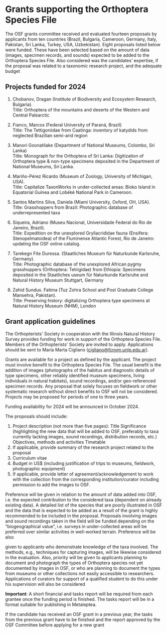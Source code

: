 # Grants supporting the Orthoptera Species File

The OSF grants committee received and evaluated fourteen proposals by applicants from ten countries (Brazil, Bulgaria, Cameroon, Germany, Italy, Pakistan, Sri Lanka, Turkey, USA, Uzbekistan). Eight proposals listed below were funded. These have been selected based on the amount of data (images, specimen records, and sounds) expected to be added to the Orthoptera Species File. Also considered was the candidates’ expertise, if the proposal was related to a taxonomic research project, and the adequate budget

## Projects funded for 2024

1. Chobanov, Dragan (Institute of Biodiversity and Ecosystem Research, Bulgaria).\
   Title: Orthoptera of the mountains and deserts of the Western and Central Palearctic

2. Fianco, Marcos (Federal University of Paraná, Brazil)\
   Title: The Tettigoniidae from Caatinga: inventory of katydids from neglected Brazilian semi-arid region

3. Manori Goonatilake (Department of National Museums, Colombo, Sri Lanka)\
   Title: Monograph for the Orthoptera of Sri Lanka: Digitization of Orthoptera type & non-type specimens deposited in the Department of National Museums, Sri Lanka.

4. Mariño-Pérez Ricardo (Museum of Zoology, University of Michigan, USA).\
   Title: Capitalize TaxonWorks in under-collected areas: Bioko Island in Equatorial Guinea and Lobéké National Park in Cameroon.

5. Santos Martins Silva, Daniela (Miami University, Oxford, OH, USA).\
   Title: Grasshoppers from Brazil: Photographic database of underrepresented taxa

6. Siqueira, Adriano (Museu Nacional, Universidade Federal do Rio de Janeiro, Brazil).\
   Title: Expedition on the unexplored Gryllacrididae fauna (Ensifera: Stenopelmatoidea) of the Fluminense Atlantic Forest, Rio de Janeiro: updating the OSF online catalog.

7. Tarekegn Fite Duressa. (Staatliches Museum für Naturkunde Karlsruhe, Germany).\
   Title: Photographic database of the unexplored African pygmy grasshoppers (Orthoptera: Tetrigidae) from Ethiopia: Specimens deposited in the Staatliches useum für Naturkunde Karlsruhe and Natural History Museum Stuttgart, Germany

8. Zahid Sundus. Fatima (Tuz Zohra School and Post Graduate College Mansehra, Pakistan).\
   Title: Preserving history: digitalizing Orthoptera type specimens at Natural History Museum (NHM), London

## Grant application guidelines

The Orthopterists' Society in cooperation with the Illinois Natural History Survey provides funding for work in support of the Orthoptera Species File. Members of the Orthopterists' Society are invited to apply. Applications should be sent to María Marta Cigliano (cigliano@fcnym.unlp.edu.ar).

Grants are available for a project as defined by the applicant. The project must involve benefit to the Orthoptera Species File. The usual benefit is the addition of images (photographs of the habitus and diagnostic details of type specimens, other reliably identified museum specimens, living individuals in natural habitats), sound recordings, and/or geo-referenced specimen records. Any proposal that solely focuses on fieldwork or other systematic research without direct benefits to OSF will not be considered. Projects may be proposed for periods of one to three years.

Funding availability for 2024 will be announced in October 2024.

The proposals should include:

1. Project description (not more than five pages):
   Title
   Significance (highlighting the new data that will be added to OSF, preferably to taxa currently lacking images, sound recordings, distribution records, etc.)
   Objectives, methods and activities
   Timetable
2. If applicable, provide summary of the research project related to the proposal
3. Curriculum vitae
4. Budget in US$ (including justification of trips to museums, fieldwork, photographic equipment)
5. If applicable, provide letter of agreement/acknowledgement to work with the collection from the corresponding institution/curator including permission to add the images to OSF.

Preference will be given in relation to the amount of data added into OSF, i.e. the expected contribution to the considered taxa (dependent on already existing data). A detailed list of the species that are poorly illustrated in OSF and the data that is expected to be added as a result of the grant is highly recommended to be included in the proposal. Proposals involving images and sound recordings taken in the field will be funded depending on the “biogeographical value”, i.e. surveys in under-collected areas will be preferred over similar activities in well-worked terrain. Preference will be also

given to applicants who demonstrate knowledge of the taxa involved. The methods, e.g., techniques for capturing images, will be likewise considered in the evaluation. Also, priority will be given to applicants planning to document and photograph the types of Orthoptera species not yet documented by images in OSF, or who are planning to document the types from museums or other collections not easily accessible to researchers. Applications of curators for support of a qualified student to do this under his supervision will also be considered

**Important**: A short financial and tasks report will be required from each grantee once the funding period is finished. The tasks report will be in a format suitable for publishing in Metaleptea.

If the candidate has received an OSF grant in a previous year, the tasks from the previous grant have to be finished and the report approved by the OSF Committee before applying for a new grant
